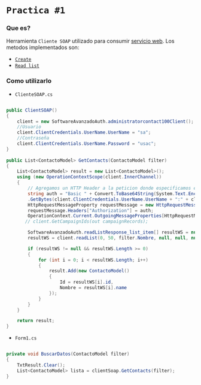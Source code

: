 `Practica #1`
=================

### Que es?
Herramienta `Cliente SOAP` utilizado para consumir [servicio web](https://api.softwareavanzado.world/index.php?webserviceClient=administrator&webserviceVersion=1.0.0&option=contact&api=hal&format=doc). Los metodos implementados son:

* [`Create`](https://api.softwareavanzado.world/index.php?webserviceClient=administrator&webserviceVersion=1.0.0&option=contact&api=hal&format=doc#create)
* [`Read list`](https://api.softwareavanzado.world/index.php?webserviceClient=administrator&webserviceVersion=1.0.0&option=contact&api=hal&format=doc#read-list)

### Como utilizarlo
* `ClienteSOAP.cs`
```C#

public ClientSOAP()
{
    client = new SoftwareAvanzadoAuth.administratorcontact100Client();
    //Usuario 
    client.ClientCredentials.UserName.UserName = "sa";
    //Contraseña
    client.ClientCredentials.UserName.Password = "usac";
}
        
public List<ContactoModel> GetContacts(ContactoModel filter)
{
    List<ContactoModel> result = new List<ContactoModel>();
    using (new OperationContextScope(client.InnerChannel))
    {
        // Agregamos un HTTP Header a la peticion donde especificamos el tipo de autenticacion
        string auth = "Basic " + Convert.ToBase64String(System.Text.Encoding.Default
        .GetBytes(client.ClientCredentials.UserName.UserName + ":" + client.ClientCredentials.UserName.Password));
        HttpRequestMessageProperty requestMessage = new HttpRequestMessageProperty();
        requestMessage.Headers["Authorization"] = auth;
        OperationContext.Current.OutgoingMessageProperties[HttpRequestMessageProperty.Name] = requestMessage;
       // client.GetCampaignIds(out campaignRecords);

        SoftwareAvanzadoAuth.readListResponse_list_item[] resultWS = null;
        resultWS = client.readList(0, 50, filter.Nombre, null, null, null, null);

        if (resultWS != null && resultWS.Length >= 0)
        {
            for (int i = 0; i < resultWS.Length; i++)
            {
                result.Add(new ContactoModel()
                {
                    Id = resultWS[i].id,
                    Nombre = resultWS[i].name
                });
            }
        }
    }

    return result;
}
```

* `Form1.cs`
```C#

private void BuscarDatos(ContactoModel filter)
{
    TxtResult.Clear();
    List<ContactoModel> lista = clientSoap.GetContacts(filter);
}
